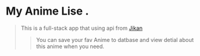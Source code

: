 # My Anime Lise .

> This is a full-stack app that using api from [Jikan](https://jikan.moe/)
>
> > You can save your fav Anime to datbase and view detial about this anime when you need.
